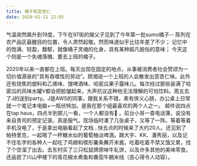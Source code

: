 ```yaml
---
title: 橘子和苦杏仁
date: 2020-01-11 22:05
---
```


气温突然飙升到19度。下午在97街的猴父子见到了今年第一批sumo橘子-- 陈列在农产品区最醒目的位置，令人肃然起敬。然而味道似乎比往年差了不少； 记忆中的饱满、轻盈，馥郁，就像橘子灵魂的化身，具有某种超凡脱俗的意味； 今天这个则是一个失魂落魄、要去上班的橘子。

2020年以来一直都在上班。每天出现在固定的地点，从事被消费者社会赞颂为一切价值源泉的“具有吞噬性的劳动”。顾湘说一个上班的人会散发出苦杏仁味。此外还有烧焦的塑料和乙烯味、馊啤酒味、哈密瓜果子露味儿。每次经过那些装满了哈密瓜的风味水罐V都会把脸皱起来，大声抗议这种他无法理解的可怕饮料。周五去了J的送别party。J是AWS的同事，跟我关系不错，素有侠义心肠，办公桌上日常就一个笔记本电脑+一瓶伏特加。是我在那个组最喜欢的两个人之一。 邮件说四点在tap haus，四点半到那儿一看，一个人都没有🙂 。前台小哥一查电话簿，说没有来自贵司的预定记录。真是服气。现场临时凑了几张桌子，又等了一阵。等着等着手机没电了，于是拿出电脑看起了文档...快五点的时候来了大约20人。还见到了帕特里克，一起喝了一杯糖水似的葡萄柚淡啤酒。跟大宇、KK、潘秀丽，以及记不住名字的各种人一起吃了鸡翅和楔形薯条蘸芥末酱。吃着吃着不禁又饿又累，找了个空溜了出去。去东村买了三只松鼠牌原味牛轧饼，以及许多其他的美味零食。还品尝了川山甲楼下的青花椒水煮鱼和番茄牛腩米线（恶心得令人动容）。




